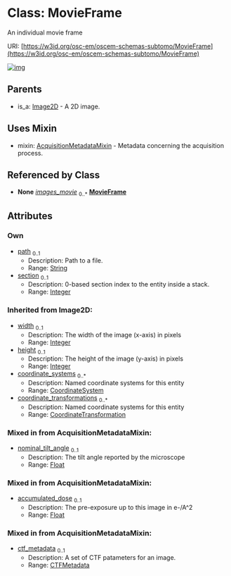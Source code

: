 
# Class: MovieFrame

An individual movie frame

URI: [https://w3id.org/osc-em/oscem-schemas-subtomo/MovieFrame](https://w3id.org/osc-em/oscem-schemas-subtomo/MovieFrame)


[![img](https://yuml.me/diagram/nofunky;dir:TB/class/[MovieStack]++-%20images_movie%200..*>[MovieFrame&#124;path:string%20%3F;section:integer%20%3F;nominal_tilt_angle:float%20%3F;accumulated_dose:float%20%3F;width(i):integer%20%3F;height(i):integer%20%3F],[MovieFrame]uses%20-.->[AcquisitionMetadataMixin],[Image2D]^-[MovieFrame],[MovieStack],[Image2D],[CoordinateTransformation],[CoordinateSystem],[CTFMetadata],[AcquisitionMetadataMixin])](https://yuml.me/diagram/nofunky;dir:TB/class/[MovieStack]++-%20images_movie%200..*>[MovieFrame&#124;path:string%20%3F;section:integer%20%3F;nominal_tilt_angle:float%20%3F;accumulated_dose:float%20%3F;width(i):integer%20%3F;height(i):integer%20%3F],[MovieFrame]uses%20-.->[AcquisitionMetadataMixin],[Image2D]^-[MovieFrame],[MovieStack],[Image2D],[CoordinateTransformation],[CoordinateSystem],[CTFMetadata],[AcquisitionMetadataMixin])

## Parents

 *  is_a: [Image2D](Image2D.md) - A 2D image.

## Uses Mixin

 *  mixin: [AcquisitionMetadataMixin](AcquisitionMetadataMixin.md) - Metadata concerning the acquisition process.

## Referenced by Class

 *  **None** *[images_movie](images_movie.md)*  <sub>0..\*</sub>  **[MovieFrame](MovieFrame.md)**

## Attributes


### Own

 * [path](path.md)  <sub>0..1</sub>
     * Description: Path to a file.
     * Range: [String](types/String.md)
 * [section](section.md)  <sub>0..1</sub>
     * Description: 0-based section index to the entity inside a stack.
     * Range: [Integer](types/Integer.md)

### Inherited from Image2D:

 * [width](width.md)  <sub>0..1</sub>
     * Description: The width of the image (x-axis) in pixels
     * Range: [Integer](types/Integer.md)
 * [height](height.md)  <sub>0..1</sub>
     * Description: The height of the image (y-axis) in pixels
     * Range: [Integer](types/Integer.md)
 * [coordinate_systems](coordinate_systems.md)  <sub>0..\*</sub>
     * Description: Named coordinate systems for this entity
     * Range: [CoordinateSystem](CoordinateSystem.md)
 * [coordinate_transformations](coordinate_transformations.md)  <sub>0..\*</sub>
     * Description: Named coordinate systems for this entity
     * Range: [CoordinateTransformation](CoordinateTransformation.md)

### Mixed in from AcquisitionMetadataMixin:

 * [nominal_tilt_angle](nominal_tilt_angle.md)  <sub>0..1</sub>
     * Description: The tilt angle reported by the microscope
     * Range: [Float](types/Float.md)

### Mixed in from AcquisitionMetadataMixin:

 * [accumulated_dose](accumulated_dose.md)  <sub>0..1</sub>
     * Description: The pre-exposure up to this image in e-/A^2
     * Range: [Float](types/Float.md)

### Mixed in from AcquisitionMetadataMixin:

 * [ctf_metadata](ctf_metadata.md)  <sub>0..1</sub>
     * Description: A set of CTF patameters for an image.
     * Range: [CTFMetadata](CTFMetadata.md)
